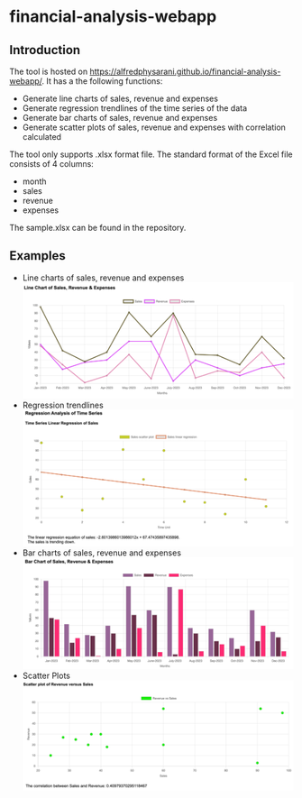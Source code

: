 # financial-analysis-webapp

## Introduction
The tool is hosted on https://alfredphysarani.github.io/financial-analysis-webapp/. 
It has a the following functions:
* Generate line charts of sales, revenue and expenses
* Generate regression trendlines of the time series of the data
* Generate bar charts of sales, revenue and expenses
* Generate scatter plots of sales, revenue and expenses with correlation calculated

The tool only supports .xlsx format file.
The standard format of the Excel file consists of 4 columns:
* month
* sales
* revenue
* expenses

The sample.xlsx can be found in the repository.

## Examples
* Line charts of sales, revenue and expenses
![line Chart Example](ReadMeImage/lineChartExample.png)
* Regression trendlines
![Regression trendlines Example](ReadMeImage/linearRegressionExample.png)
* Bar charts of sales, revenue and expenses
![Bar Chart Example](ReadMeImage/barChartExample.png)
* Scatter Plots
![Scatter Plot Example](ReadMeImage/scatterChartExample.png)